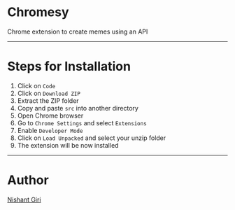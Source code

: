 # Chromesy

Chrome extension to create memes using an API

<hr>

# Steps for Installation

1. Click on `Code`
2. Click on `Download ZIP`
3. Extract the ZIP folder
4. Copy and paste `src` into another directory
5. Open Chrome browser
6. Go to `Chrome Settings` and select `Extensions`
7. Enable `Developer Mode`
8. Click on `Load Unpacked` and select your unzip folder
9. The extension will be now installed

<hr>

# Author

[Nishant Giri](https://github.com/nishant-giri)
